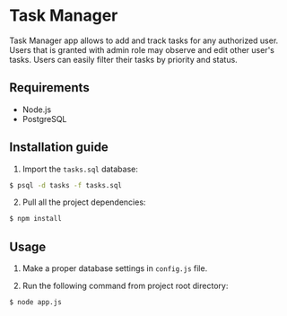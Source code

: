 # Task Manager

  Task Manager app allows to add and track tasks for any authorized user. Users that is granted with admin role may observe and edit other user's tasks. Users can easily filter their tasks by priority and status.

  ## Requirements

  * Node.js
  * PostgreSQL

  ## Installation guide

  1. Import the `tasks.sql` database:

```bash
$ psql -d tasks -f tasks.sql
```

  2. Pull all the project dependencies:

```bash
$ npm install
```

  ## Usage

  1. Make a proper database settings in `config.js` file.

  2. Run the following command from project root directory:

```bash
$ node app.js
```
